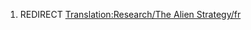 1.  REDIRECT [Translation:Research/The Alien
    Strategy/fr](Translation:Research/The_Alien_Strategy/fr "wikilink")